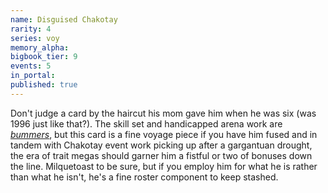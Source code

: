 ```yaml
---
name: Disguised Chakotay
rarity: 4
series: voy
memory_alpha:
bigbook_tier: 9
events: 5
in_portal:
published: true
---
```


Don't judge a card by the haircut his mom gave him when he was six (was 1996 just like that?). The skill set and handicapped arena work are [_bummers_](https://www.youtube.com/watch?v=N32ZTPtD9AM), but this card is a fine voyage piece if you have him fused and in tandem with Chakotay event work picking up after a gargantuan drought, the era of trait megas should garner him a fistful or two of bonuses down the line. Milquetoast to be sure, but if you employ him for what he is rather than what he isn't, he's a fine roster component to keep stashed.
